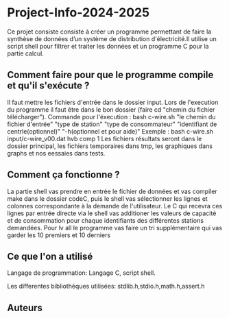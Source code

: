 # Project-Info-2024-2025

Ce projet consiste consiste à créer un programme permettant de faire la synthèse de données d’un système de distribution d'électricité.Il utilise un script shell pour filtrer et traiter les données et un programme C pour la partie calcul.

## Comment faire pour que le programme compile et qu'il s'exécute ?
Il faut mettre les fichiers d'entrée dans le dossier input.
Lors de l'execution du programme il faut être dans le bon dossier (faire cd "chemin du fichier télécharger").
Commande pour l'éxecution : bash c-wire.sh "le chemin du fichier d'entrée" "type de station" "type de consommateur" "identifiant de centrle(optionnel)" "-h(optionnel et pour aide)"
Exemple : bash c-wire.sh input/c-wire_v00.dat hvb comp 1
Les fichiers résultats seront dans le dossier principal, les fichiers temporaires dans tmp, les graphiques dans graphs et nos eessaies dans tests.

## Comment ça fonctionne ?

La partie shell vas prendre en entrée le fichier de données et vas compiler make dans le dossier codeC, puis le shell vas sélectionner les lignes et colonnes correspondante à la demande de l'utilisateur. Le C qui recevra ces lignes par entrée directe via le shell vas additioner les valeurs de capacité et de consommation pour chaque identifiants des différentes stations demandées.
Pour lv all le programme vas faire un tri supplémentaire qui vas garder les 10 premiers et 10 derniers


## Ce que l'on a utilisé

Langage de programmation: Langage C, script shell.

Les differentes bibliothèques utilisées: stdlib.h,stdio.h,math.h,assert.h

## Auteurs
